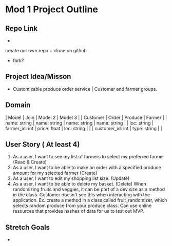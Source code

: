 # Mod 1 Project Outline

## Repo Link
- <Attach github link here>
create our own repo + clone on github 
+ fork? 

## Project Idea/Misson
- Customizable produce order service | Customer and farmer groups. 

## Domain
| Model            | Join             | Model 2      | Model 3          |
| Customer         | Order            | Produce      | Farmer           | 
| name: string     | name: string     | name: string | name: string     |
| loc: string      | farmer_id: int   | price: float | loc: string      |
|                  | customer_id: int | type: string |                  |

## User Story ( At least 4)
1. As a user, I want to see my list of farmers to select my preferred farmer (Read & Create)
2. As a user, I want to be able to make an order with a specified produce amount for my selected farmer (Create)
3. As a user, I want to edit my shopping list size. (Update)
4. As a user, I want to be able to delete my basket. (Delete)
When randomizing fruits and veggies, it can be part of a dev size as a method in the class.
Customer doesn't see this when interacting with the application. 
Ex. create a method in a class called fruit_randomizer, which selects random produce from your produce class. 
Can use online resources that provides hashes of data for us to test out MVP. 

## Stretch Goals
- 